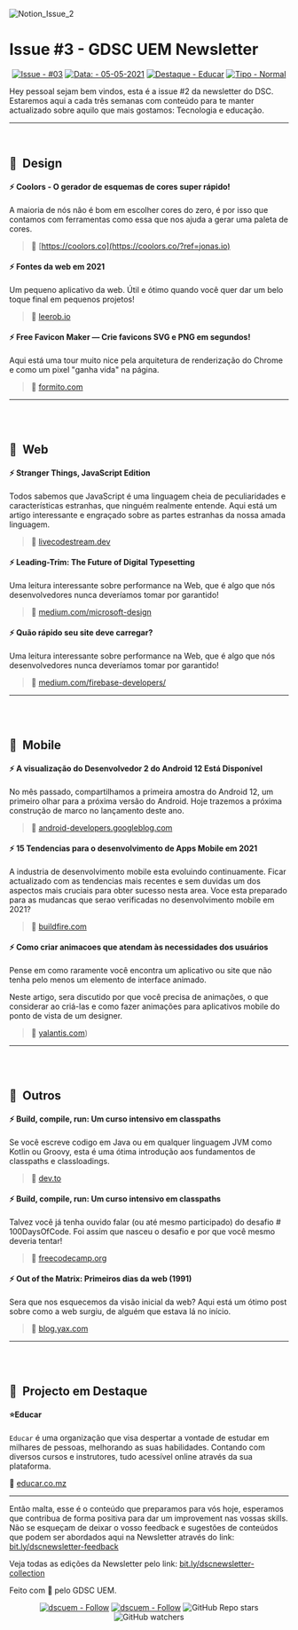 

![Notion_Issue_2](https://user-images.githubusercontent.com/50568515/130361788-3e8584d4-a165-45ca-a290-8e8951ba53b0.png)

# **Issue #3 - GDSC UEM Newsletter**

<span align="center">

[![Issue - #03](https://img.shields.io/badge/Issue-%2303-2ea44f)](https://https://github.com/DSC-Eduardo-Mondlane-University/newsletter/tree/main/2021/)
[![Data: - 05-05-2021](https://img.shields.io/badge/Data%3A-05--05--2021-brightgreen)](https://https://github.com/DSC-Eduardo-Mondlane-University/newsletter/tree/main/2021/)
[![Destaque - Educar](https://img.shields.io/badge/Destaque-Educar-yellow)](https://https://github.com/DSC-Eduardo-Mondlane-University/newsletter/tree/main/2021/) [![Tipo  - Normal](https://img.shields.io/badge/Tipo_-Normal-blue)](https://https://github.com/DSC-Eduardo-Mondlane-University/newsletter/tree/main/2021/)

</span>

Hey pessoal sejam bem vindos, esta é a issue #2 da newsletter do DSC.
Estaremos aqui a cada três semanas com conteúdo para te manter actualizado sobre aquilo que mais gostamos: Tecnologia e educação.

---

<br>

## 🎯  **Design**
#### **⚡ Coolors - O gerador de esquemas de cores super rápido!**

A maioria de nós não é bom em escolher cores do zero, é por isso que contamos com ferramentas como essa que nos ajuda a gerar uma paleta de cores.

> 📎 [https://coolors.co](https://coolors.co/?ref=jonas.io)

#### **⚡ Fontes da web em 2021**

Um pequeno aplicativo da web. Útil e ótimo quando você quer dar um belo toque final em pequenos projetos!
> 📎 [leerob.io](https://leerob.io/blog/fonts)

#### **⚡ Free Favicon Maker — Crie favicons SVG e PNG em segundos!**

Aqui está uma tour muito nice pela arquitetura de renderização do Chrome e como um pixel "ganha vida" na página.

> 📎 [formito.com](https://formito.com/tools/favicon)

---
<br>
<br>

## 🎯  **Web**
#### **⚡ Stranger Things, JavaScript Edition**

Todos sabemos que JavaScript é uma linguagem cheia de peculiaridades e características estranhas, que ninguém realmente entende. Aqui está um artigo interessante e engraçado sobre as partes estranhas da nossa amada linguagem.

> 📎 [livecodestream.dev](https://livecodestream.dev/post/stranger-things-javascript-edition/)

#### **⚡ Leading-Trim: The Future of Digital Typesetting**

Uma leitura interessante sobre performance na Web, que é algo que nós desenvolvedores nunca deveríamos tomar por garantido!
> 📎 [medium.com/microsoft-design](http://bit.ly/dscnewsletter-leading-trim)

#### **⚡ Quão rápido seu site deve carregar?**

Uma leitura interessante sobre performance na Web, que é algo que nós desenvolvedores nunca deveríamos tomar por garantido!

> 📎 [medium.com/firebase-developers/](http://bit.ly/dscnewsletter-web-performance)

---
<br>
<br>

## 🎯  **Mobile**

#### **⚡ A visualização do Desenvolvedor 2 do Android 12 Está Disponível**

No mês passado, compartilhamos a primeira amostra do Android 12, um primeiro olhar para a próxima versão do Android. Hoje trazemos a próxima construção de marco no lançamento deste ano.

> 📎 [android-developers.googleblog.com](http://bit.ly/dscnewsletter-android12-preview2)

#### **⚡ 15 Tendencias para o desenvolvimento de Apps Mobile em 2021**

A industria de desenvolvimento mobile esta evoluindo continuamente. Ficar actualizado com as tendencias mais recentes e sem duvidas um dos aspectos mais cruciais para obter sucesso nesta area. Voce esta preparado para as mudancas que serao verificadas no desenvolvimento mobile em 2021?
> 📎 [buildfire.com](https://buildfire.com/mobile-app-development-trends/)

#### **⚡ Como criar animacoes que atendam às necessidades dos usuários**

Pense em como raramente você encontra um aplicativo ou site que não tenha pelo menos um elemento de interface animado.

Neste artigo, sera discutido por que você precisa de animações, o que considerar ao criá-las e como fazer animações para aplicativos mobile do ponto de vista de um designer.

> 📎 [yalantis.com](https://yalantis.com/blog/how-to-create-mobile-ui-animations-that-meet-users-needs/))

---
<br>
<br>

## 🎯  **Outros**

#### **⚡ Build, compile, run: Um curso intensivo em classpaths**

Se você escreve codigo em Java ou em qualquer linguagem JVM como Kotlin ou Groovy, esta é uma ótima introdução aos fundamentos de classpaths e classloadings.
> 📎 [dev.to](https://dev.to/autonomousapps/build-compile-run-a-crash-course-in-classpaths-f4g)

#### **⚡ Build, compile, run: Um curso intensivo em classpaths**

Talvez você já tenha ouvido falar (ou até mesmo participado) do desafio # 100DaysOfCode. Foi assim que nasceu o desafio e por que você mesmo deveria tentar!
> 📎 [freecodecamp.org](https://www.freecodecamp.org/news/the-crazy-history-of-the-100daysofcode-challenge-and-why-you-should-try-it-for-2018-6c89a76e298d/?ref=jonas.io)

#### **⚡ Out of the Matrix: Primeiros dias da web (1991)**

Sera que nos esquecemos da visão inicial da web? Aqui está um ótimo post sobre como a web surgiu, de alguém que estava lá no início.

> 📎 [blog.yax.com](https://blog.yax.com/posts/early-days-of-the-web-1991/)

---
<br>
<br>

## 🎯  **Projecto em Destaque**

####  **⭐Educar** 

`Educar` é uma organização que visa despertar a vontade de estudar em milhares de pessoas, melhorando as suas habilidades. Contando com diversos cursos e instrutores, tudo acessível online através da sua plataforma.

📎 [educar.co.mz](https://educar.co.mz/)

---

Então malta, esse é o conteúdo que preparamos para vós hoje, esperamos que contribua de forma positiva para dar um improvement nas vossas skills. Não se esqueçam de deixar o vosso feedback e sugestões de conteúdos que podem ser abordados aqui na Newsletter através do link: [bit.ly/dscnewsletter-feedback](https://bit.ly/dscnewsletter-feedback)

Veja todas as edições da Newsletter pelo link: [bit.ly/dscnewsletter-collection](http://bit.ly/dscnewsletter-collection)

Feito com 💙 pelo GDSC UEM.
<p align="center">
  <a href="https://twitter.com/dscuem"><img src="https://img.shields.io/badge/dscuem-Follow-1DA1F2?logo=Twitter" alt="dscuem - Follow"></a>
  <a href="https://instagram.com/dscuem"><img src="https://img.shields.io/badge/dscuem-Follow-E4405F?logo=Instagram" alt="dscuem - Follow"></a>
  <img alt="GitHub Repo stars" src="https://img.shields.io/github/stars/DSC-Eduardo-Mondlane-University/newsletter?style=social">
  <img alt="GitHub watchers" src="https://img.shields.io/github/watchers/DSC-Eduardo-Mondlane-University/newsletter?style=social">

</p>

